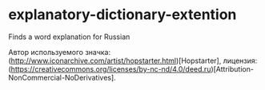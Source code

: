 # explanatory-dictionary-extention
Finds a word explanation for Russian

Автор используемого значка: (http://www.iconarchive.com/artist/hopstarter.html)[Hopstarter], лицензия:
(https://creativecommons.org/licenses/by-nc-nd/4.0/deed.ru)[Attribution-NonCommercial-NoDerivatives].